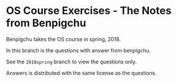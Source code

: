 # OS Course Exercises - The Notes from Benpigchu

Benpigchu takes the OS course in spring, 2018.

In this branch is the questions with answer from benpigchu.

See the `2018spring` branch to view the questions only.

Answers is distributed with the same license as the questions.